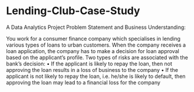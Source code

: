 # Lending-Club-Case-Study
A Data Analytics Project
Problem Statement and Business Understanding:

You work for a consumer finance company which specialises in lending various types of loans to urban customers. When the company receives a loan application, the company has to make a decision for loan approval based on the applicant’s profile. Two types of risks are associated with the bank’s decision:
• If the applicant is likely to repay the loan, then not approving the loan results in a loss of business to the company
• If the applicant is not likely to repay the loan, i.e. he/she is likely to default, then approving the loan may lead to a financial loss for the company


